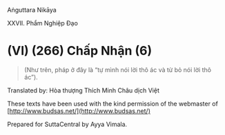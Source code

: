  

Aṅguttara Nikāya

XXVII. Phẩm Nghiệp Ðạo

# (VI) (266) Chấp Nhận (6)

> (Như trên, pháp ở đây là “tự mình nói lời thô ác và từ bỏ nói lời thô ác”).

Translated by: Hòa thượng Thích Minh Châu dịch Việt

These texts have been used with the kind permission of the webmaster of [http://www.budsas.net/](http://www.budsas.net/)

Prepared for SuttaCentral by Ayya Vimala.